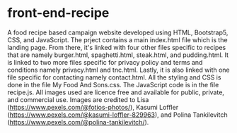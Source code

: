 # front-end-recipe
A food recipe based campaign website developed using HTML, Bootstrap5, CSS, and JavaScript.
The prject contains a main index.html file which is the landing page.
From there, it's linked with four other files specific to recipes that are namely burger.html, spaghetti.html, steak.html, and pudding.html.
It is linked to two more files specific for privacy policy and terms and conditions namely privacy.html and tnc.html.
Lastly, it is also linked with one file specific for contacting namely contact.html.
All the styling and CSS is done in the file My Food And Sons.css.
The JavaScript code is in the file recipe.js.
All images used are licence free and available for public, private, and commercial use.
Images are credited to Lisa (https://www.pexels.com/@fotios-photos/), Kasumi Loffler (https://www.pexels.com/@kasumi-loffler-829963), and Polina Tankilevitch (https://www.pexels.com/@polina-tankilevitch/).
